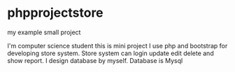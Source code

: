 # phpprojectstore
my example small project

I'm computer science student this is mini project I use php and bootstrap for developing store system. Store system can login update edit delete and show report. I design database by myself. Database is Mysql
